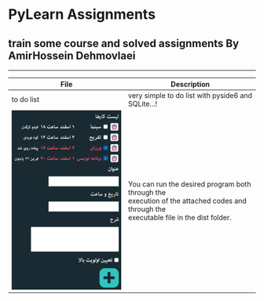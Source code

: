 # PyLearn Assignments
## train some course and solved assignments By AmirHossein Dehmovlaei

---
| File                              | Description                                                                                                                                    |
|-----------------------------------|------------------------------------------------------------------------------------------------------------------------------------------------|
| to do list                        | very simple to do list with pyside6 and SQLite...!                                                                                             |
| ![concentric](../22/ToDoList.png) | You can run the desired program both through the <br/>execution of the attached codes and through the<br/> executable file in the dist folder. |
